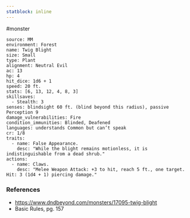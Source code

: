 ```yaml
---
statblock: inline
---
```

 #monster 

```statblock
source: MM
environment: Forest
name: Twig Blight
size: Small
type: Plant
alignment: Neutral Evil
ac: 13
hp: 4
hit_dice: 1d6 + 1
speed: 20 ft.
stats: [6, 13, 12, 4, 8, 3]
skillsaves:
  - Stealth: 3
senses: blindsight 60 ft. (blind beyond this radius), passive Perception 9
damage_vulnerabilities: Fire
condition_immunities: Blinded, Deafened
languages: understands Common but can’t speak
cr: 1/8
traits:
  - name: False Appearance.
    desc: "While the blight remains motionless, it is indistinguishable from a dead shrub."
actions:
  - name: Claws.
    desc: "Melee Weapon Attack: +3 to hit, reach 5 ft., one target. Hit: 3 (1d4 + 1) piercing damage."
```

### References

* https://www.dndbeyond.com/monsters/17095-twig-blight
* Basic Rules, pg. 157
